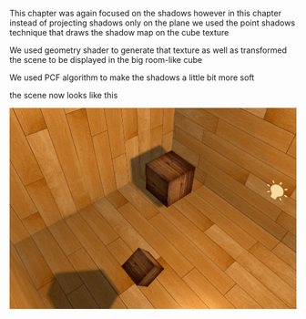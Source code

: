 This chapter was again focused on the shadows however in this chapter instead of projecting shadows 
only on the plane we used the point shadows technique that draws the shadow map
on the cube texture

We used geometry shader to generate that texture as well as transformed the scene to be displayed in the big room-like cube 

We used PCF algorithm to make the shadows a little bit more soft

the scene now looks like this


![Alt text](Assets/ReadmeImages/PonitShadows/pointshadows.png)